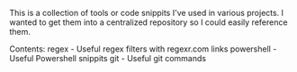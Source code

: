 This is a collection of tools or code snippits I've used in various projects. I wanted to get them into a centralized repository so I could easily reference them.

Contents:
regex - Useful regex filters with regexr.com links
powershell - Useful Powershell snippits
git - Useful git commands